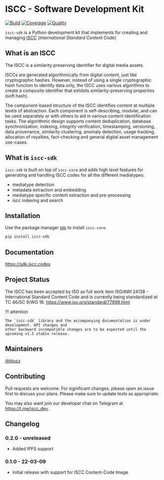 # ISCC - Software Development Kit

[![Build](https://github.com/iscc/iscc-sdk/actions/workflows/ci.yml/badge.svg)](https://github.com/iscc/iscc-sdk/actions/workflows/ci.yml)
[![Coverage](https://codecov.io/gh/iscc/iscc-sdk/branch/main/graph/badge.svg?token=7BJ7HJU815)](https://codecov.io/gh/iscc/iscc-sdk)
[![Quality](https://app.codacy.com/project/badge/Grade/aa791abf9d824f6aa65a8f86b9222c90)](https://www.codacy.com/gh/iscc/iscc-sdk/dashboard)

`iscc-sdk` is a Python development kit that implements for creating and managing [ISCC](https://core.iscc.codes) (*International Standard Content Code*)

## What is an ISCC

The ISCC is a similarity preserving identifier for digital media assets.

ISCCs are generated algorithmically from digital content, just like cryptographic hashes. However, instead of using a single cryptographic hash function to identify data only, the ISCC uses various algorithms to create a composite identifier that exhibits similarity-preserving properties (soft hash).

The component-based structure of the ISCC identifies content at multiple levels of abstraction. Each component is self-describing, modular, and can be used separately or with others to aid in various content identification tasks. The algorithmic design supports content deduplication, database synchronization, indexing, integrity verification, timestamping, versioning, data provenance, similarity clustering, anomaly detection, usage tracking, allocation of royalties, fact-checking and general digital asset management use-cases.

## What is `iscc-sdk`

`iscc-sdk` is built on top of `iscc-core` and adds high level features for generating and handling ISCC codes for all the different mediatypes:

- mediatype detection
- metadata extraction and embedding
- mediatype specific content extraction and pre-processing
- iscc indexing and search

## Installation

Use the package manager [pip](https://pip.pypa.io/en/stable/) to install `iscc-core`.

```bash
pip install iscc-sdk
```

## Documentation

<https://sdk.iscc.codes>

## Project Status

The ISCC has been accepted by ISO as full work item ISO/AWI 24138 - International Standard Content
Code and is currently being standardized at TC 46/SC 9/WG 18. https://www.iso.org/standard/77899.html

!!! attention

    The `iscc-sdk` library and the accompanying documentation is under development. API changes and
    other backward incompatible changes are to be expected until the upcoming v1.5 stable release.

## Maintainers
[@titusz](https://github.com/titusz)

## Contributing

Pull requests are welcome. For significant changes, please open an issue first to discuss your plans. Please make sure to update tests as appropriate.

You may also want join our developer chat on Telegram at <https://t.me/iscc_dev>.

## Changelog

### 0.2.0 - unreleased

- Added IPFS support

### 0.1.0 - 22-03-09

- Initial release with support for ISCC Content-Code Image
